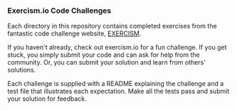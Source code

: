 ### Exercism.io Code Challenges

Each directory in this repository contains completed exercises from the fantastic
code challenge website, [EXERCISM](exercism.io).

If you haven't already, check out exercism.io for a fun challenge. If you get stuck,
you simply submit your code and can ask for help from the community. Or, you can
submit your solution and learn from others' solutions.

Each challenge is supplied with a README explaining the challenge and a test file
that illustrates each expectation. Make all the tests pass and submit your solution for
feedback.
